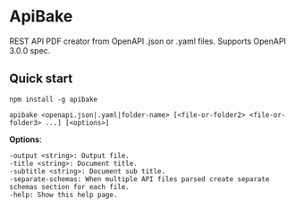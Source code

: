 # ApiBake

REST API PDF creator from OpenAPI .json or .yaml files. Supports OpenAPI 3.0.0 spec. 

## Quick start

    npm install -g apibake

    apibake <openapi.json|.yaml|folder-name> [<file-or-folder2> <file-or-folder3> ...] [<options>]

**Options**:

    -output <string>: Output file.
    -title <string>: Document title.
    -subtitle <string>: Document sub title.
    -separate-schemas: When multiple API files parsed create separate schemas section for each file.
    -help: Show this help page.
